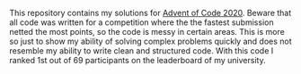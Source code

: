 This repository contains my solutions for [Advent of Code 2020](https://adventofcode.com/).
Beware that all code was written for a competition where the the fastest submission netted the most points, so the code is messy in certain areas.
This is more so just to show my ability of solving complex problems quickly and does not resemble my ability to write clean and structured code.
With this code I ranked 1st out of 69 participants on the leaderboard of my university.
